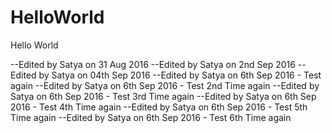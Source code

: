# HelloWorld
Hello World

--Edited by Satya on 31 Aug 2016
--Edited by Satya on 2nd Sep 2016
--Edited by Satya on 04th Sep 2016
--Edited by Satya on 6th Sep 2016 - Test again
--Edited by Satya on 6th Sep 2016 - Test 2nd Time again
--Edited by Satya on 6th Sep 2016 - Test 3rd Time again
--Edited by Satya on 6th Sep 2016 - Test 4th Time again
--Edited by Satya on 6th Sep 2016 - Test 5th Time again
--Edited by Satya on 6th Sep 2016 - Test 6th Time again